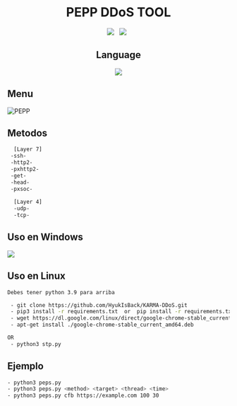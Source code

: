 <div align=center>
 
# PEPP DDoS TOOL
 <p>
 <img src="https://img.shields.io/github/stars/pedrorubio07/PEPP-DDoS-TOOL?color=%23DF0067&style=for-the-badge"/> &nbsp;
 <img src="https://img.shields.io/github/forks/pedrorubio07/PEPP-DDoS-TOOL?color=%239999FF&style=for-the-badge"/> &nbsp;
 

## Language</br>

 <img src="https://img.shields.io/badge/Python-FFDD00?style=for-the-badge&logo=python&logoColor=blue"/></br>
</div>

## Menu
![PEPP](https://github.com/ppppp28/PEPP-DDoS-TOOL/blob/main/previews/amenus.png)

## Metodos

```sh
  [Layer 7]
 -ssh-
 -http2- 
 -pxhttp2-
 -get-
 -head-
 -pxsoc-
 
  [Layer 4]
  -udp-
  -tcp-
```

## Uso en Windows
[![](https://user-images.githubusercontent.com/87601386/161339371-b6dfaa8f-1cf2-41d1-85c1-d82cdd98def1.png)](https://www.youtube.com/watch?v=MPKdfhPeLeE)

## Uso en Linux
```sh
Debes tener python 3.9 para arriba

 - git clone https://github.com/HyukIsBack/KARMA-DDoS.git
 - pip3 install -r requirements.txt  or  pip install -r requirements.txt
 - wget https://dl.google.com/linux/direct/google-chrome-stable_current_amd64.deb
 - apt-get install ./google-chrome-stable_current_amd64.deb

OR
 - python3 stp.py

```

## Ejemplo
```sh
- python3 peps.py
- python3 peps.py <method> <target> <thread> <time>
- python3 peps.py cfb https://example.com 100 30
```

